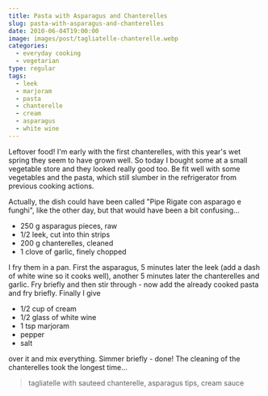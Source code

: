 ```yaml
---
title: Pasta with Asparagus and Chanterelles
slug: pasta-with-asparagus-and-chanterelles
date: 2010-06-04T19:00:00
image: images/post/tagliatelle-chanterelle.webp
categories: 
  - everyday cooking
  - vegetarian
type: regular
tags: 
  - leek
  - marjoram
  - pasta
  - chanterelle
  - cream
  - asparagus
  - white wine
---
```


Leftover food! I'm early with the first chanterelles, with this year's wet spring they seem to have grown well. So today I bought some at a small vegetable store and they looked really good too. Be fit well with some vegetables and the pasta, which still slumber in the refrigerator from previous cooking actions.

Actually, the dish could have been called "Pipe Rigate con asparago e funghi", like the other day, but that would have been a bit confusing...

* 250 g asparagus pieces, raw 
* 1/2 leek, cut into thin strips 
* 200 g chanterelles, cleaned 
* 1 clove of garlic, finely chopped

I fry them in a pan. First the asparagus, 5 minutes later the leek (add a dash of white wine so it cooks well), another 5 minutes later the chanterelles and garlic. Fry briefly and then stir through - now add the already cooked pasta and fry briefly. Finally I give

* 1/2 cup of cream 
* 1/2 glass of white wine 
* 1 tsp marjoram 
* pepper 
* salt

over it and mix everything. Simmer briefly - done! The cleaning of the chanterelles took the longest time...

> tagliatelle with sauteed chanterelle, asparagus tips, cream sauce 